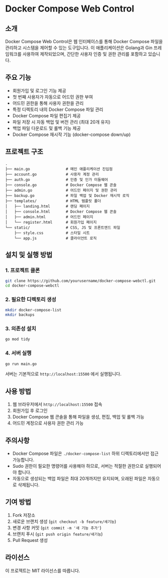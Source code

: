 # Docker Compose Web Control

## 소개
Docker Compose Web Control은 웹 인터페이스를 통해 Docker Compose 파일을 관리하고 시스템을 제어할 수 있는 도구입니다. 이 애플리케이션은 Golang과 Gin 프레임워크를 사용하여 제작되었으며, 간단한 사용자 인증 및 권한 관리를 포함하고 있습니다.

## 주요 기능
- 회원가입 및 로그인 기능 제공
- 첫 번째 사용자가 자동으로 어드민 권한 부여
- 어드민 권한을 통해 사용자 권한을 관리
- 특정 디렉토리 내의 Docker Compose 파일 관리
- Docker Compose 파일 편집기 제공
- 파일 저장 시 자동 백업 및 버전 관리 (최대 20개 유지)
- 백업 파일 다운로드 및 롤백 기능 제공
- Docker Compose 재시작 기능 (docker-compose down/up)

## 프로젝트 구조
```
.
├── main.go                # 메인 애플리케이션 진입점
├── account.go             # 사용자 계정 관리
├── auth.go                # 인증 및 인가 미들웨어
├── console.go             # Docker Compose 웹 콘솔
├── admin.go               # 어드민 페이지 및 권한 관리
├── backup.go              # 파일 백업 및 Docker 재시작 로직
├── templates/             # HTML 템플릿 폴더
│   ├── landing.html       # 랜딩 페이지
│   ├── console.html       # Docker Compose 웹 콘솔
│   ├── admin.html         # 어드민 페이지
│   └── register.html      # 회원가입 페이지
└── static/                # CSS, JS 및 프론트엔드 파일
    ├── style.css          # 스타일 시트
    └── app.js             # 클라이언트 로직
```

## 설치 및 실행 방법
### 1. 프로젝트 클론
```sh
git clone https://github.com/yourusername/docker-compose-webctl.git
cd docker-compose-webctl
```

### 2. 필요한 디렉토리 생성
```sh
mkdir docker-compose-list
mkdir backups
```

### 3. 의존성 설치
```sh
go mod tidy
```

### 4. 서버 실행
```sh
go run main.go
```

서버는 기본적으로 `http://localhost:15500` 에서 실행됩니다.

## 사용 방법
1. 웹 브라우저에서 `http://localhost:15500` 접속
2. 회원가입 후 로그인
3. Docker Compose 웹 콘솔을 통해 파일을 생성, 편집, 백업 및 롤백 가능
4. 어드민 계정으로 사용자 권한 관리 가능

## 주의사항
- Docker Compose 파일은 `./docker-compose-list` 하위 디렉토리에서만 접근 가능합니다.
- Sudo 권한이 필요한 명령어를 사용해야 하므로, 서버는 적절한 권한으로 실행되어야 합니다.
- 자동으로 생성되는 백업 파일은 최대 20개까지만 유지되며, 오래된 파일은 자동으로 삭제됩니다.

## 기여 방법
1. Fork 저장소
2. 새로운 브랜치 생성 (`git checkout -b feature/새기능`)
3. 변경 사항 커밋 (`git commit -m '새 기능 추가'`)
4. 브랜치 푸시 (`git push origin feature/새기능`)
5. Pull Request 생성

## 라이선스
이 프로젝트는 MIT 라이선스를 따릅니다.


